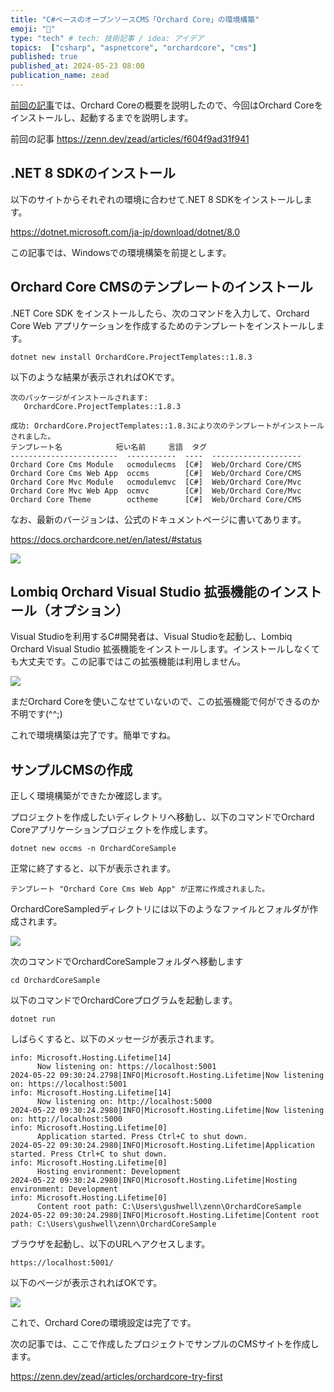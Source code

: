 ```yaml
---
title: "C#ベースのオープンソースCMS「Orchard Core」の環境構築"
emoji: "🍎"
type: "tech" # tech: 技術記事 / idea: アイデア
topics:  ["csharp", "aspnetcore", "orchardcore", "cms"]
published: true
published_at: 2024-05-23 08:00
publication_name: zead
---
```


[前回の記事](https://zenn.dev/zead/articles/f604f9ad31f941)では、Orchard Coreの概要を説明したので、今回はOrchard Coreをインストールし、起動するまでを説明します。

前回の記事
https://zenn.dev/zead/articles/f604f9ad31f941

## .NET 8 SDKのインストール

以下のサイトからそれぞれの環境に合わせて.NET 8 SDKをインストールします。

https://dotnet.microsoft.com/ja-jp/download/dotnet/8.0

この記事では、Windowsでの環境構築を前提とします。

## Orchard Core CMSのテンプレートのインストール

.NET Core SDK をインストールしたら、次のコマンドを入力して、Orchard Core Web アプリケーションを作成するためのテンプレートをインストールします。

```cli
dotnet new install OrchardCore.ProjectTemplates::1.8.3
```

以下のような結果が表示されればOKです。

```cli
次のパッケージがインストールされます:
   OrchardCore.ProjectTemplates::1.8.3

成功: OrchardCore.ProjectTemplates::1.8.3により次のテンプレートがインストールされました。
テンプレート名            短い名前     言語  タグ
------------------------  -----------  ----  --------------------
Orchard Core Cms Module   ocmodulecms  [C#]  Web/Orchard Core/CMS
Orchard Core Cms Web App  occms        [C#]  Web/Orchard Core/CMS
Orchard Core Mvc Module   ocmodulemvc  [C#]  Web/Orchard Core/Mvc
Orchard Core Mvc Web App  ocmvc        [C#]  Web/Orchard Core/Mvc
Orchard Core Theme        octheme      [C#]  Web/Orchard Core/CMS
```

なお、最新のバージョンは、公式のドキュメントページに書いてあります。

<https://docs.orchardcore.net/en/latest/#status>

![](https://storage.googleapis.com/zenn-user-upload/e3633662ed99-20240522.png)

## Lombiq Orchard Visual Studio 拡張機能のインストール（オプション）

Visual Studioを利用するC#開発者は、Visual Studioを起動し、Lombiq Orchard Visual Studio 拡張機能をインストールします。インストールしなくても大丈夫です。この記事ではこの拡張機能は利用しません。

![](https://storage.googleapis.com/zenn-user-upload/6c8b89112116-20240522.png)

まだOrchard Coreを使いこなせていないので、この拡張機能で何ができるのか不明です(^^;)

これで環境構築は完了です。簡単ですね。

## サンプルCMSの作成

正しく環境構築ができたか確認します。

プロジェクトを作成したいディレクトリへ移動し、以下のコマンドでOrchard Coreアプリケーションプロジェクトを作成します。

```cli
dotnet new occms -n OrchardCoreSample
```

正常に終了すると、以下が表示されます。

```cli
テンプレート "Orchard Core Cms Web App" が正常に作成されました。
```

OrchardCoreSampledディレクトリには以下のようなファイルとフォルダが作成されます。

![](https://storage.googleapis.com/zenn-user-upload/7891f557c2c8-20240522.png)

次のコマンドでOrchardCoreSampleフォルダへ移動します

```cli
cd OrchardCoreSample
```

以下のコマンドでOrchardCoreプログラムを起動します。

```cli
dotnet run
```

しばらくすると、以下のメッセージが表示されます。

```cli
info: Microsoft.Hosting.Lifetime[14]
      Now listening on: https://localhost:5001
2024-05-22 09:30:24.2798|INFO|Microsoft.Hosting.Lifetime|Now listening on: https://localhost:5001
info: Microsoft.Hosting.Lifetime[14]
      Now listening on: http://localhost:5000
2024-05-22 09:30:24.2980|INFO|Microsoft.Hosting.Lifetime|Now listening on: http://localhost:5000
info: Microsoft.Hosting.Lifetime[0]
      Application started. Press Ctrl+C to shut down.
2024-05-22 09:30:24.2980|INFO|Microsoft.Hosting.Lifetime|Application started. Press Ctrl+C to shut down.
info: Microsoft.Hosting.Lifetime[0]
      Hosting environment: Development
2024-05-22 09:30:24.2980|INFO|Microsoft.Hosting.Lifetime|Hosting environment: Development
info: Microsoft.Hosting.Lifetime[0]
      Content root path: C:\Users\gushwell\zenn\OrchardCoreSample
2024-05-22 09:30:24.2980|INFO|Microsoft.Hosting.Lifetime|Content root path: C:\Users\gushwell\zenn\OrchardCoreSample
```

ブラウザを起動し、以下のURLへアクセスします。

```
https://localhost:5001/
```

以下のページが表示されればOKです。

![](https://storage.googleapis.com/zenn-user-upload/4bb6e3255b12-20240522.png)

これで、Orchard Coreの環境設定は完了です。

次の記事では、ここで作成したプロジェクトでサンプルのCMSサイトを作成します。

https://zenn.dev/zead/articles/orchardcore-try-first
